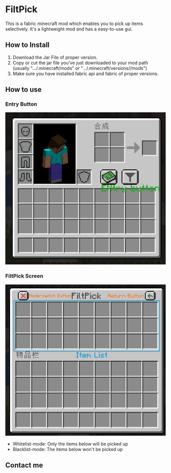 # FiltPick
This is a fabric minecraft mod which enables you to 
pick up items selectively. It's a lightweight mod and has a easy-to-use gui.
## How to Install
1. Download the Jar File of proper version.
2. Copy or cut the jar file you've just downloaded to your mod path (usually ".../.minecraft/mods" or ".../.minecraft/versions/<VersionName>/mods")
3. Make sure you have installed fabric api and fabric of proper versions.
## How to use
### Entry Button
![inventory screen guide](README_resources/inventory_screen_guide.png)
### FiltPick Screen
![mod screen guide](README_resources/mod_screen_guide.png)
- Whitelist-mode: Only the items below will be picked up
- Blacklist-mode: The items below won't be picked up
## Contact me

